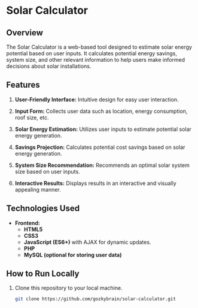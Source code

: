 # Solar Calculator

## Overview

The Solar Calculator is a web-based tool designed to estimate solar energy potential based on user inputs. It calculates potential energy savings, system size, and other relevant information to help users make informed decisions about solar installations.

## Features

1. **User-Friendly Interface:**
   Intuitive design for easy user interaction.

2. **Input Form:**
   Collects user data such as location, energy consumption, roof size, etc.

3. **Solar Energy Estimation:**
   Utilizes user inputs to estimate potential solar energy generation.

4. **Savings Projection:**
   Calculates potential cost savings based on solar energy generation.

5. **System Size Recommendation:**
   Recommends an optimal solar system size based on user inputs.

6. **Interactive Results:**
   Displays results in an interactive and visually appealing manner.

## Technologies Used

- **Frontend:**
  - **HTML5**
  - **CSS3**
  - **JavaScript (ES6+)** with AJAX for dynamic updates.
  - **PHP**
  - **MySQL (optional for storing user data)**

## How to Run Locally

1. Clone this repository to your local machine.

   ```bash
   git clone https://github.com/gozkybrain/solar-calculator.git
